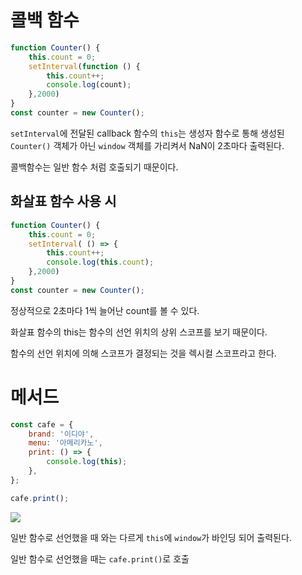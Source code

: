 # 콜백 함수
```js
function Counter() {
    this.count = 0;
    setInterval(function () {
        this.count++;
        console.log(count);
    },2000)
}
const counter = new Counter();
```

`setInterval`에 전달된 callback 함수의 `this`는 생성자 함수로 통해 생성된 `Counter()` 객체가 아닌 `window` 객체를 가리켜서 NaN이 2초마다 출력된다.

콜백함수는 일반 함수 처럼 호출되기 때문이다.

## 화살표 함수 사용 시
```js
function Counter() {
    this.count = 0;
    setInterval( () => {
        this.count++;
        console.log(this.count);
    },2000)
}
const counter = new Counter();
```
정상적으로 2초마다 1씩 늘어난 count를 볼 수 있다.

화살표 함수의 this는 함수의 선언 위치의 상위 스코프를 보기 때문이다.

 함수의 선언 위치에 의해 스코프가 결정되는 것을 렉시컬 스코프라고 한다.
# 메서드

```js
const cafe = {
    brand: '이디야',
    menu: '아메리카노',
    print: () => {
        console.log(this);
    },
};

cafe.print();
```
![](https://i.imgur.com/KXLXb1n.png)

일반 함수로 선언했을 때 와는 다르게 `this`에  `window`가 바인딩 되어 출력된다.

일반 함수로 선언했을 때는 `cafe.print()`로 호출